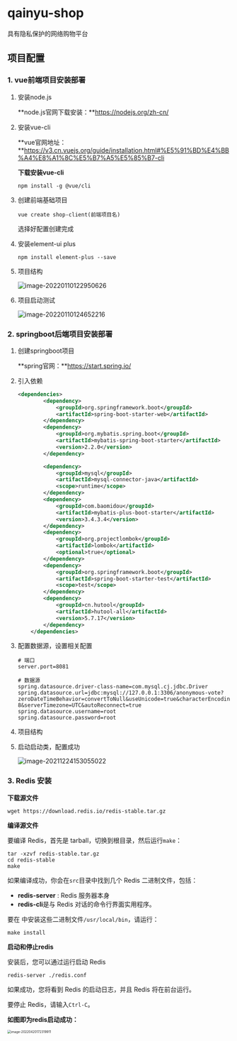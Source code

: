 # qainyu-shop
具有隐私保护的网络购物平台

## 项目配置

### 1. vue前端项目安装部署

1. 安装node.js

    **node.js官网下载安装：**https://nodejs.org/zh-cn/

2. 安装vue-cli

    **vue官网地址：**https://v3.cn.vuejs.org/guide/installation.html#%E5%91%BD%E4%BB%A4%E8%A1%8C%E5%B7%A5%E5%85%B7-cli

    **下载安装vue-cli**

    ```
    npm install -g @vue/cli
    ```

3. 创建前端基础项目

    ```
    vue create shop-client(前端项目名)
    ```

    选择好配置创建完成

4. 安装element-ui plus

    ```
    npm install element-plus --save
    ```

5. 项目结构

    ![image-20220110122950626](https://gitee.com/vvwhyyy/pic/raw/master/img/202201101230324.png)

6. 项目启动测试

    ![image-20220110124652216](https://gitee.com/vvwhyyy/pic/raw/master/img/202201101246664.png)

### 2. springboot后端项目安装部署

1. 创建springboot项目

    **spring官网：**https://start.spring.io/

2. 引入依赖

    ```xml
    <dependencies>
    		<dependency>
    			<groupId>org.springframework.boot</groupId>
    			<artifactId>spring-boot-starter-web</artifactId>
    		</dependency>
    		<dependency>
    			<groupId>org.mybatis.spring.boot</groupId>
    			<artifactId>mybatis-spring-boot-starter</artifactId>
    			<version>2.2.0</version>
    		</dependency>
    
    		<dependency>
    			<groupId>mysql</groupId>
    			<artifactId>mysql-connector-java</artifactId>
    			<scope>runtime</scope>
    		</dependency>
    		<dependency>
    			<groupId>com.baomidou</groupId>
    			<artifactId>mybatis-plus-boot-starter</artifactId>
    			<version>3.4.3.4</version>
    		</dependency>
    		<dependency>
    			<groupId>org.projectlombok</groupId>
    			<artifactId>lombok</artifactId>
    			<optional>true</optional>
    		</dependency>
    		<dependency>
    			<groupId>org.springframework.boot</groupId>
    			<artifactId>spring-boot-starter-test</artifactId>
    			<scope>test</scope>
    		</dependency>
    		<dependency>
    			<groupId>cn.hutool</groupId>
    			<artifactId>hutool-all</artifactId>
    			<version>5.7.17</version>
    		</dependency>
    	</dependencies>
    ```

3. 配置数据源，设置相关配置

    ```properties
    # 端口
    server.port=8081
    
    # 数据源
    spring.datasource.driver-class-name=com.mysql.cj.jdbc.Driver
    spring.datasource.url=jdbc:mysql://127.0.0.1:3306/anonymous-vote?zeroDateTimeBehavior=convertToNull&useUnicode=true&characterEncoding=UTF-8&serverTimezone=UTC&autoReconnect=true
    spring.datasource.username=root
    spring.datasource.password=root
    ```

4. 项目结构

    

5. 启动启动类，配置成功

    ![image-20211224153055022](https://gitee.com/vvwhyyy/pic/raw/master/img/202112241530149.png)

### 3. Redis 安装

**下载源文件**

```
wget https://download.redis.io/redis-stable.tar.gz
```

**编译源文件**

要编译 Redis，首先是 tarball，切换到根目录，然后运行`make`：

```
tar -xzvf redis-stable.tar.gz
cd redis-stable
make
```

如果编译成功，你会在`src`目录中找到几个 Redis 二进制文件，包括：

- **redis-server** : Redis 服务器本身
- **redis-cli**是与 Redis 对话的命令行界面实用程序。

要在 中安装这些二进制文件`/usr/local/bin`，请运行：

```
make install
```

**启动和停止redis**

安装后，您可以通过运行启动 Redis

```
redis-server ./redis.conf
```

如果成功，您将看到 Redis 的启动日志，并且 Redis 将在前台运行。

要停止 Redis，请输入`Ctrl-C`。

**如图即为redis启动成功：**

<img src="https://gitee.com/vvwhyyy/pic/raw/master/img/202204201723714.png" alt="image-20220420172319911" style="zoom:50%;" />

## 
